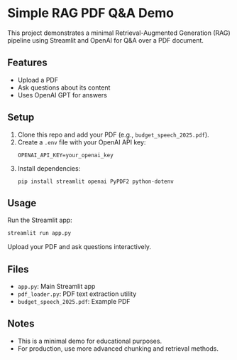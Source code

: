 # Simple RAG PDF Q&A Demo

This project demonstrates a minimal Retrieval-Augmented Generation (RAG) pipeline using Streamlit and OpenAI for Q&A over a PDF document.

## Features
- Upload a PDF
- Ask questions about its content
- Uses OpenAI GPT for answers

## Setup
1. Clone this repo and add your PDF (e.g., `budget_speech_2025.pdf`).
2. Create a `.env` file with your OpenAI API key:
   ```
   OPENAI_API_KEY=your_openai_key
   ```
3. Install dependencies:
   ```
   pip install streamlit openai PyPDF2 python-dotenv
   ```

## Usage
Run the Streamlit app:
```sh
streamlit run app.py
```
Upload your PDF and ask questions interactively.

## Files
- `app.py`: Main Streamlit app
- `pdf_loader.py`: PDF text extraction utility
- `budget_speech_2025.pdf`: Example PDF

## Notes
- This is a minimal demo for educational purposes.
- For production, use more advanced chunking and retrieval methods.
